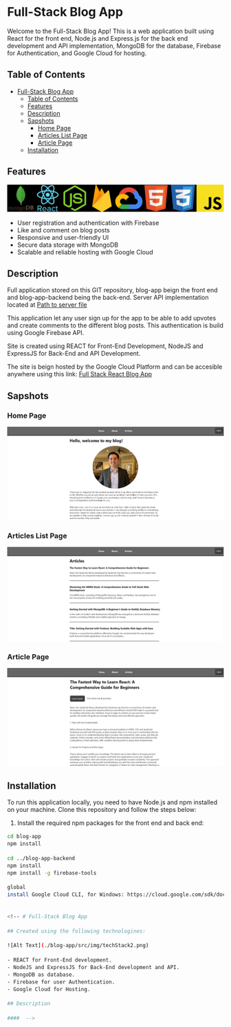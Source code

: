 # Full-Stack Blog App

Welcome to the Full-Stack Blog App! This is a web application built using React for the front end, Node.js and Express.js for the back end development and API implementation, MongoDB for the database, Firebase for Authentication, and Google Cloud for hosting.

## Table of Contents

- [Full-Stack Blog App](#full-stack-blog-app)
  - [Table of Contents](#table-of-contents)
  - [Features](#features)
  - [Description](#description)
  - [Sapshots](#sapshots)
    - [Home Page](#home-page)
    - [Articles List Page](#articles-list-page)
    - [Article Page](#article-page)
  - [Installation](#installation)

## Features

![Alt Text](blog-app/src/img/techStack2.png)

- User registration and authentication with Firebase
- Like and comment on blog posts
- Responsive and user-friendly UI
- Secure data storage with MongoDB
- Scalable and reliable hosting with Google Cloud


## Description

Full application stored on this GIT repository, blog-app beign the front end and blog-app-backend being the back-end.
Server API implementation located at [Path to server file](/blog-app-backend/src/server.js)

This application let any user sign up for the app to be able to add upvotes and create comments to the different blog posts. This authentication is build using Google Firebase API.

Site is created using REACT for Front-End Development, NodeJS and ExpressJS for Back-End and API Development.

The site is beign hosted by the Google Cloud Platform and can be accesible anywhere using this link: [Full Stack React Blog App](https://react-blog-a5f95.ue.r.appspot.com/)

## Sapshots

### Home Page
![Alt Text](blog-app/src/img/homeScreenSnip.jpg)

### Articles List Page

![Alt Text](blog-app/src/img/articlesListSnip.jpg)

### Article Page

![Alt Text](blog-app/src/img/articleSnip.jpg)

## Installation

To run this application locally, you need to have Node.js and npm installed on your machine. Clone this repository and follow the steps below:

1. Install the required npm packages for the front end and back end:

```bash
cd blog-app
npm install

cd ../blog-app-backend
npm install
npm install -g firebase-tools

global
install Google Cloud CLI, for Windows: https://cloud.google.com/sdk/docs/downloads-versioned-archives.


<!-- # Full-Stack Blog App

## Created using the following technologines:

![Alt Text](./blog-app/src/img/techStack2.png)

- REACT for Front-End development.
- NodeJS and ExpressJS for Back-End development and API.
- MongoDB as database.
- Firebase for user Authentication.
- Google Cloud for Hosting.

## Description

####  -->



